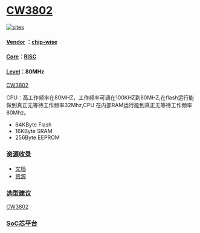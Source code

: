 ﻿# [CW3802](https://github.com/SoCXin/CW3802)

[![sites](http://182.61.61.133/link/resources/SoC.png)](http://www.SoC.Xin)

#### [Vendor](https://github.com/SoCXin/Vendor) ：[chip-wise](http://www.chip-wise.com/)
#### [Core](https://github.com/SoCXin/RISC)：[RISC](https://github.com/SoCXin/RISC)
#### [Level](https://github.com/SoCXin/Level)：80MHz

[CW3802](https://github.com/SoCXin/CW3802)

CPU：高工作频率在80MHZ，工作频率可调在100KHZ到80MHZ,在flash运行能做到真正无等待工作频率32Mhz,CPU 在内部RAM运行能到真正无等待工作频率80Mhz。

* 64KByte Flash
* 16KByte SRAM
* 256Byte EEPROM

### [资源收录](https://github.com/SoCXin)

* [文档](docs/)
* [资源](src/)

### [选型建议](https://github.com/SoCXin)

[CW3802](https://github.com/SoCXin/CW3802)

###  [SoC芯平台](http://www.SoC.Xin)
